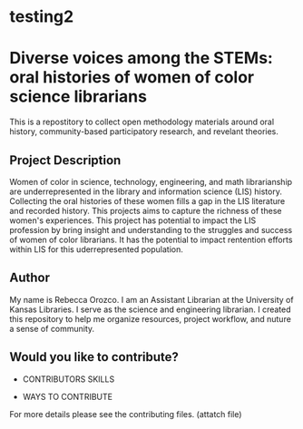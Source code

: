 # testing2

# Diverse voices among the STEMs: oral histories of women of color science librarians 

This is a repostitory to collect open methodology materials around oral history, community-based participatory research, and revelant theories. 

## Project Description  

Women of color in science, technology, engineering, and math librarianship are underrepresented in the library and information science (LIS) history. Collecting the oral histories of these women fills a gap in the LIS literature and recorded history. This projects aims to capture the richness of these women's experiences. This project has potential to impact the LIS profession by bring insight and understanding to the struggles and success of women of color librarians. It has the potential to impact rentention efforts within LIS for this uderrepresented population.  

## Author  

My name is Rebecca Orozco. I am an Assistant Librarian at the University of Kansas Libraries. I serve as the science and engineering librarian. I created this repository to help me organize resources, project workflow, and nuture a sense of community. 

## Would you like to contribute? 
- CONTRIBUTORS SKILLS  

- WAYS TO CONTRIBUTE  

For more details please see the contributing files. (attatch file) 

